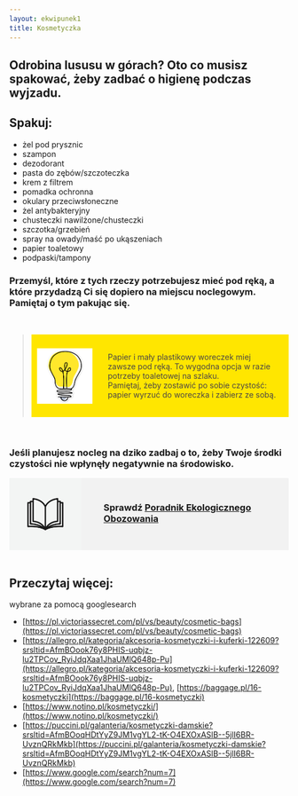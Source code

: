 ```yaml
---
layout: ekwipunek1
title: Kosmetyczka
---
```


## Odrobina lususu w górach? Oto co musisz spakować, żeby zadbać o higienę podczas wyjzadu.

## Spakuj:

- żel pod prysznic
- szampon
- dezodorant
- pasta do zębów/szczoteczka
- krem z filtrem
- pomadka ochronna
- okulary przeciwsłoneczne
- żel antybakteryjny
- chusteczki nawilżone/chusteczki
- szczotka/grzebień
- spray na owady/maść po ukąszeniach
- papier toaletowy
- podpaski/tampony

### Przemyśl, które z tych rzeczy potrzebujesz mieć pod ręką, a które przydadzą Ci się dopiero na miejscu noclegowym. Pamiętaj o tym pakując się.

<br>

<blockquote>
    <div style="display: flex; align-items: center; background-color:rgb(255, 230, 0); padding: 10px;">
    <img src="images/bulb.png" alt="Opis obrazka" style="margin-right: 20px; width: 100px; height: auto;">
    <p style= "color: rgb(75, 70, 70); padding: 8px;">
        Papier i mały plastikowy woreczek miej zawsze pod ręką. To wygodna opcja w razie potrzeby toaletowej na szlaku. <br> Pamiętaj, żeby zostawić po sobie czystość: papier wyrzuć do woreczka i zabierz ze sobą. 
    </p>
    </div>
</blockquote>
<br>

### Jeśli planujesz nocleg na dziko zadbaj o to, żeby Twoje środki czystości nie wpłynęły negatywnie na środowisko.

<div style="display: flex; background-color:rgb(242, 242, 242);">
<img src="images/book.jpg" alt="Książka_ikona" style="margin-right: 20px; width: 130px; height: auto;">
    <h3 style= "padding: 20px;">
        Sprawdź <a href="{{ site.baseurl }}/https://ebooks.com.pl/podrecznik-ekologicznego-obozowania.html">Poradnik Ekologicznego Obozowania</a>
    </h3>
</div>
<br>

## Przeczytaj więcej:

wybrane za pomocą googlesearch

- [https://pl.victoriassecret.com/pl/vs/beauty/cosmetic-bags](https://pl.victoriassecret.com/pl/vs/beauty/cosmetic-bags)
- [https://allegro.pl/kategoria/akcesoria-kosmetyczki-i-kuferki-122609?srsltid=AfmBOook76y8PHIS-uqbjz-lu2TPCov_RyiJdqXaa1JhaUMlQ648p-Pu](https://allegro.pl/kategoria/akcesoria-kosmetyczki-i-kuferki-122609?srsltid=AfmBOook76y8PHIS-uqbjz-lu2TPCov_RyiJdqXaa1JhaUMlQ648p-Pu), [https://baggage.pl/16-kosmetyczki](https://baggage.pl/16-kosmetyczki)
- [https://www.notino.pl/kosmetyczki/](https://www.notino.pl/kosmetyczki/)
- [https://puccini.pl/galanteria/kosmetyczki-damskie?srsltid=AfmBOoqHDtYyZ9JM1vgYL2-tK-O4EXOxASlB--5jlI6BR-UvznQRkMkb](https://puccini.pl/galanteria/kosmetyczki-damskie?srsltid=AfmBOoqHDtYyZ9JM1vgYL2-tK-O4EXOxASlB--5jlI6BR-UvznQRkMkb)
- [https://www.google.com/search?num=7](https://www.google.com/search?num=7)
